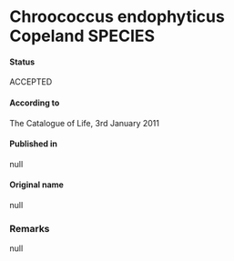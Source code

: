 # Chroococcus endophyticus Copeland SPECIES

#### Status
ACCEPTED

#### According to
The Catalogue of Life, 3rd January 2011

#### Published in
null

#### Original name
null

### Remarks
null
